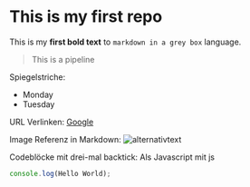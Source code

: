 # This is my first repo
This is my **first bold text** to `markdown in a grey box` language.

> This is a pipeline

Spiegelstriche:
- Monday
- Tuesday

URL Verlinken:
[Google](www.google.com)

Image Referenz in Markdown:
![alternativtext](bildurl)

Codeblöcke mit drei-mal backtick:
Als Javascript mit js

```js
console.log(Hello World);
```
